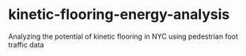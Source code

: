 # kinetic-flooring-energy-analysis
Analyzing the potential of kinetic flooring in NYC using pedestrian foot traffic data
